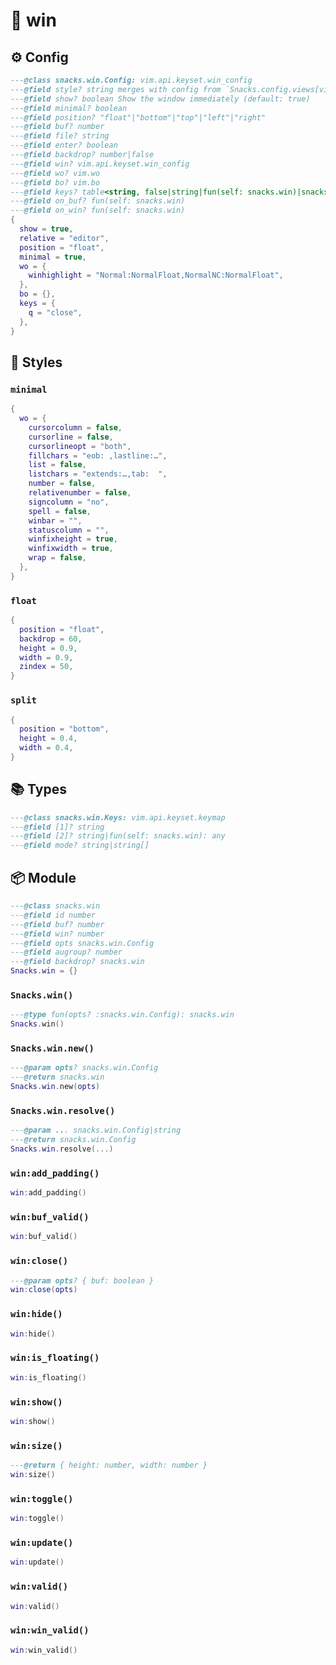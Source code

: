 # 🍿 win

<!-- docgen -->

## ⚙️ Config

```lua
---@class snacks.win.Config: vim.api.keyset.win_config
---@field style? string merges with config from `Snacks.config.views[view]`
---@field show? boolean Show the window immediately (default: true)
---@field minimal? boolean
---@field position? "float"|"bottom"|"top"|"left"|"right"
---@field buf? number
---@field file? string
---@field enter? boolean
---@field backdrop? number|false
---@field win? vim.api.keyset.win_config
---@field wo? vim.wo
---@field bo? vim.bo
---@field keys? table<string, false|string|fun(self: snacks.win)|snacks.win.Keys>
---@field on_buf? fun(self: snacks.win)
---@field on_win? fun(self: snacks.win)
{
  show = true,
  relative = "editor",
  position = "float",
  minimal = true,
  wo = {
    winhighlight = "Normal:NormalFloat,NormalNC:NormalFloat",
  },
  bo = {},
  keys = {
    q = "close",
  },
}
```

## 🎨 Styles

### `minimal`

```lua
{
  wo = {
    cursorcolumn = false,
    cursorline = false,
    cursorlineopt = "both",
    fillchars = "eob: ,lastline:…",
    list = false,
    listchars = "extends:…,tab:  ",
    number = false,
    relativenumber = false,
    signcolumn = "no",
    spell = false,
    winbar = "",
    statuscolumn = "",
    winfixheight = true,
    winfixwidth = true,
    wrap = false,
  },
}
```

### `float`

```lua
{
  position = "float",
  backdrop = 60,
  height = 0.9,
  width = 0.9,
  zindex = 50,
}
```

### `split`

```lua
{
  position = "bottom",
  height = 0.4,
  width = 0.4,
}
```

## 📚 Types

```lua
---@class snacks.win.Keys: vim.api.keyset.keymap
---@field [1]? string
---@field [2]? string|fun(self: snacks.win): any
---@field mode? string|string[]
```

## 📦 Module

```lua
---@class snacks.win
---@field id number
---@field buf? number
---@field win? number
---@field opts snacks.win.Config
---@field augroup? number
---@field backdrop? snacks.win
Snacks.win = {}
```

### `Snacks.win()`

```lua
---@type fun(opts? :snacks.win.Config): snacks.win
Snacks.win()
```

### `Snacks.win.new()`

```lua
---@param opts? snacks.win.Config
---@return snacks.win
Snacks.win.new(opts)
```

### `Snacks.win.resolve()`

```lua
---@param ... snacks.win.Config|string
---@return snacks.win.Config
Snacks.win.resolve(...)
```

### `win:add_padding()`

```lua
win:add_padding()
```

### `win:buf_valid()`

```lua
win:buf_valid()
```

### `win:close()`

```lua
---@param opts? { buf: boolean }
win:close(opts)
```

### `win:hide()`

```lua
win:hide()
```

### `win:is_floating()`

```lua
win:is_floating()
```

### `win:show()`

```lua
win:show()
```

### `win:size()`

```lua
---@return { height: number, width: number }
win:size()
```

### `win:toggle()`

```lua
win:toggle()
```

### `win:update()`

```lua
win:update()
```

### `win:valid()`

```lua
win:valid()
```

### `win:win_valid()`

```lua
win:win_valid()
```
